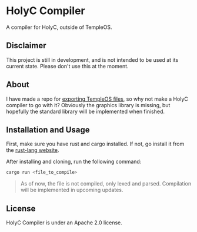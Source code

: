 # HolyC Compiler

A compiler for HolyC, outside of TempleOS.

## Disclaimer

This project is still in development, and is not intended to be used at its current state. Please don't use this at the moment.

## About

I have made a repo for [exporting TempleOS files](https://github.com/joshjkk/TempleOS-Mounter), so why not make a HolyC compiler to go with it? Obviously the graphics library is missing, but hopefully the standard library will be implemented when finished.

## Installation and Usage

First, make sure you have rust and cargo installed. If not, go install it from the [rust-lang website](https://doc.rust-lang.org/cargo/getting-started/installation.html).

After installing and cloning, run the following command:

``` bash
cargo run <file_to_compile>
```

> As of now, the file is not compiled, only lexed and parsed. Compilation will be implemented in upcoming updates.

## License

HolyC Compiler is under an Apache 2.0 license.
